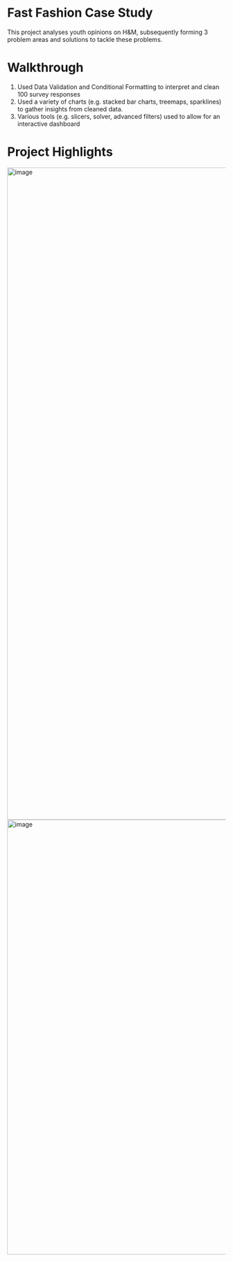 # Fast Fashion Case Study
This project analyses youth opinions on H&M, subsequently forming 3 problem areas and solutions to tackle these problems.

# Walkthrough
1. Used Data Validation and Conditional Formatting to interpret and clean 100 survey responses
2. Used a variety of charts (e.g. stacked bar charts, treemaps, sparklines) to gather insights from cleaned data. 
3. Various tools (e.g. slicers, solver, advanced filters) used to allow for an interactive dashboard

# Project Highlights

<img width="1500" alt="image" src="https://user-images.githubusercontent.com/129648107/229365949-e82dc890-9025-4d25-b1d9-7f30be4d3c0f.png">

<img width="1000" alt="image" src="https://user-images.githubusercontent.com/129648107/229365911-043e9006-6836-4d57-8dda-3c53baa7c1c9.png">

